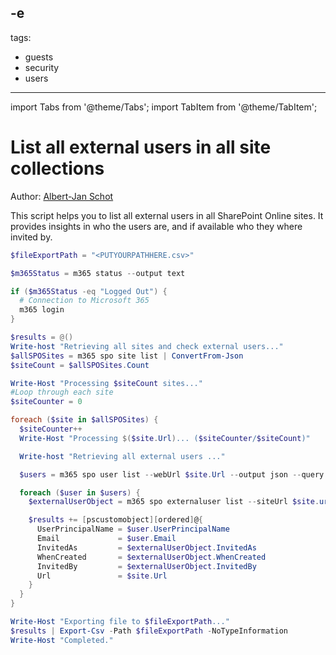 -e <!-- DISCLAIMER: All secrets, passwords, and sensitive values in this document are examples only and not real credentials. -->
---
tags:
  - guests
  - security
  - users
---

import Tabs from '@theme/Tabs';
import TabItem from '@theme/TabItem';

# List all external users in all site collections

Author: [Albert-Jan Schot](https://www.cloudappie.nl/migration-report-external-users/)

This script helps you to list all external users in all SharePoint Online sites. It provides insights in who the users are, and if available who they where invited by.

<Tabs>
  <TabItem value="PowerShell">

  ```powershell
  $fileExportPath = "<PUTYOURPATHHERE.csv>"

  $m365Status = m365 status --output text

  if ($m365Status -eq "Logged Out") {
    # Connection to Microsoft 365
    m365 login
  }

  $results = @()
  Write-host "Retrieving all sites and check external users..."
  $allSPOSites = m365 spo site list | ConvertFrom-Json
  $siteCount = $allSPOSites.Count

  Write-Host "Processing $siteCount sites..."
  #Loop through each site
  $siteCounter = 0

  foreach ($site in $allSPOSites) {
    $siteCounter++
    Write-Host "Processing $($site.Url)... ($siteCounter/$siteCount)"

    Write-host "Retrieving all external users ..."

    $users = m365 spo user list --webUrl $site.Url --output json --query "[?contains(LoginName,'#ext#')]" | ConvertFrom-Json

    foreach ($user in $users) {
      $externalUserObject = m365 spo externaluser list --siteUrl $site.url -o json --query "[?AcceptedAs == '$($user.Email)']" | ConvertFrom-Json

      $results += [pscustomobject][ordered]@{
        UserPrincipalName = $user.UserPrincipalName
        Email             = $user.Email
        InvitedAs         = $externalUserObject.InvitedAs
        WhenCreated       = $externalUserObject.WhenCreated
        InvitedBy         = $externalUserObject.InvitedBy
        Url               = $site.Url
      }
    }
  }

  Write-Host "Exporting file to $fileExportPath..."
  $results | Export-Csv -Path $fileExportPath -NoTypeInformation
  Write-Host "Completed."
  ```

  </TabItem>
</Tabs>
